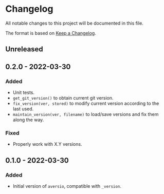 # Changelog
All notable changes to this project will be documented in this file.

The format is based on [Keep a Changelog](http://keepachangelog.com/).

## Unreleased
## 0.2.0 - 2022-03-30
### Added
- Unit tests.
- `get_git_version()` to obtain current git version.
- `fix_version(ver, stored)` to modify current version according to the last used.
- `maintain_version(ver, filename)` to load/save versions and fix them along the way.

### Fixed
- Properly work with X.Y versions.

## 0.1.0 - 2022-03-30
### Added
- Initial version of `aversio`, compatible with `_version`.
